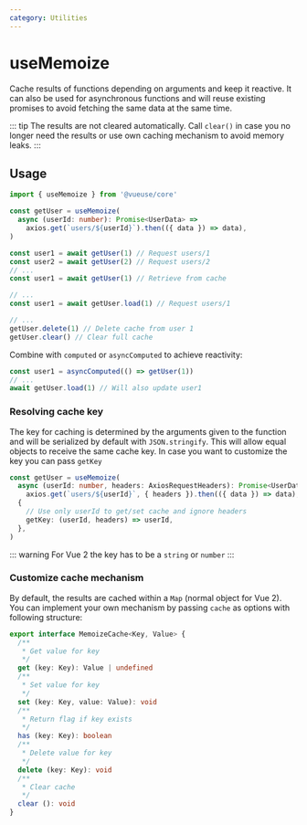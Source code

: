 ```yaml
---
category: Utilities
---
```


# useMemoize

Cache results of functions depending on arguments and keep it reactive. It can also be used for asynchronous functions and will reuse existing promises to avoid fetching the same data at the same time.

::: tip
The results are not cleared automatically. Call `clear()` in case you no longer need the results or use own caching mechanism to avoid memory leaks.
:::

## Usage

```ts
import { useMemoize } from '@vueuse/core'

const getUser = useMemoize(
  async (userId: number): Promise<UserData> =>
    axios.get(`users/${userId}`).then(({ data }) => data),
)

const user1 = await getUser(1) // Request users/1
const user2 = await getUser(2) // Request users/2
// ...
const user1 = await getUser(1) // Retrieve from cache

// ...
const user1 = await getUser.load(1) // Request users/1

// ...
getUser.delete(1) // Delete cache from user 1
getUser.clear() // Clear full cache
```

Combine with `computed` or `asyncComputed` to achieve reactivity:

```ts
const user1 = asyncComputed(() => getUser(1))
// ...
await getUser.load(1) // Will also update user1
```

### Resolving cache key

The key for caching is determined by the arguments given to the function and will be serialized by default with `JSON.stringify`.
This will allow equal objects to receive the same cache key. In case you want to customize the key you can pass `getKey`

```ts
const getUser = useMemoize(
  async (userId: number, headers: AxiosRequestHeaders): Promise<UserData> =>
    axios.get(`users/${userId}`, { headers }).then(({ data }) => data),
  {
    // Use only userId to get/set cache and ignore headers
    getKey: (userId, headers) => userId,
  },
)
```

::: warning
For Vue 2 the key has to be a `string` or `number`
:::

### Customize cache mechanism

By default, the results are cached within a `Map` (normal object for Vue 2). You can implement your own mechanism by passing `cache` as options with following structure:

```ts
export interface MemoizeCache<Key, Value> {
  /**
   * Get value for key
   */
  get (key: Key): Value | undefined
  /**
   * Set value for key
   */
  set (key: Key, value: Value): void
  /**
   * Return flag if key exists
   */
  has (key: Key): boolean
  /**
   * Delete value for key
   */
  delete (key: Key): void
  /**
   * Clear cache
   */
  clear (): void
}
```
